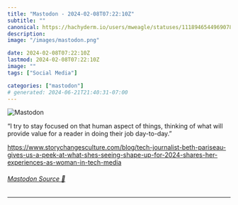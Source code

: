 ```yaml
---
title: "Mastodon - 2024-02-08T07:22:10Z"
subtitle: ""
canonical: https://hachyderm.io/users/mweagle/statuses/111894654496907856
description:
image: "/images/mastodon.png"

date: 2024-02-08T07:22:10Z
lastmod: 2024-02-08T07:22:10Z
image: ""
tags: ["Social Media"]

categories: ["mastodon"]
# generated: 2024-06-21T21:40:31-07:00
---
```

![Mastodon](/images/mastodon.png)

<p>“I try to stay focused on that human aspect of things, thinking of what will provide value for a reader in doing their job day-to-day.”</p><p><a href="https://www.storychangesculture.com/blog/tech-journalist-beth-pariseau-gives-us-a-peek-at-what-shes-seeing-shape-up-for-2024-shares-her-experiences-as-woman-in-tech-media" target="_blank" rel="nofollow noopener noreferrer" translate="no"><span class="invisible">https://www.</span><span class="ellipsis">storychangesculture.com/blog/t</span><span class="invisible">ech-journalist-beth-pariseau-gives-us-a-peek-at-what-shes-seeing-shape-up-for-2024-shares-her-experiences-as-woman-in-tech-media</span></a></p>


###### [Mastodon Source 🐘](https://hachyderm.io/@mweagle/111894654496907856)

___
